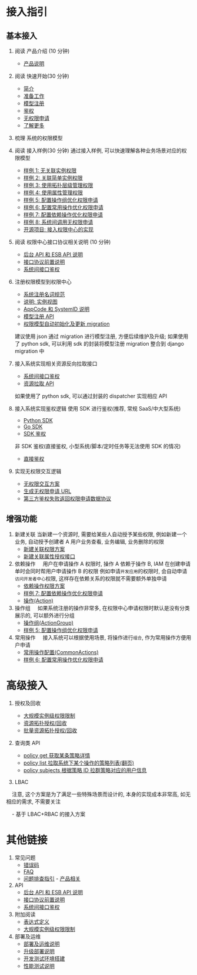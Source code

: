 # 接入指引

## 基本接入

1. 阅读 产品介绍 (10 分钟)
    - [产品说明](../../../权限中心/产品白皮书/产品简介/README.md)
2. 阅读 快速开始(30 分钟)
    - [简介](../QuickStart/01-Begin.md)
    - [准备工作](../QuickStart/02-Prepare.md)
    - [模型注册](../QuickStart/03-Model.md)
    - [鉴权](../QuickStart/04-Auth.md)
    - [无权限申请](../QuickStart/05-Application.md)
    - [了解更多](../QuickStart/06-More.md)
3. 梳理 系统的权限模型
4. 阅读 接入样例(30 分钟)
    通过接入样例, 可以快速理解各种业务场景对应的权限模型

    - [样例 1: 无关联实例权限](Examples/01-ActionWithoutResource.md)
    - [样例 2: 关联简单实例权限](Examples/02-ActionWithResource.md)
    - [样例 3: 使用拓扑层级管理权限](Examples/03-Topology.md)
    - [样例 4: 使用属性管理权限](Examples/04-Attribute.md)
    - [样例 5: 配置操作组优化权限申请](Examples/05-ActionGroup.md)
    - [样例 6: 配置常用操作优化权限申请](Examples/06-CommonActions.md)
    - [样例 7: 配置依赖操作优化权限申请](Examples/07-RelatedActions.md)
    - [样例 8: 系统间调用无权限申请](Examples/08-NoPermissionApply.md)
    - [开源项目: 接入权限中心的实现](Examples/10-OpenSource.md)
5. 阅读 权限中心接口协议相关说明 (10 分钟)
    - [后台 API 和 ESB API 说明](../Reference/API/01-Overview/01-BackendAPIvsESBAPI.md)
    - [接口协议前置说明](../Reference/API/01-Overview/02-APIBasicInfo.md)
    - [系统间接口鉴权](../Reference/API/01-Overview/03-APIAuth.md)
6. 注册权限模型到权限中心
    - [系统注册名词规范](../Reference/NamingRules.md)
    - [说明: 实例视图](../Explanation/01-instanceSelection.md)
    - [AppCode 和 SystemID 说明](../Reference/AppcodeAndSystemID.md)
    - [模型注册 API](../Reference/API/02-Model/00-API.md)
    - [权限模型自动初始化及更新 migration](Migrateion.md)

    建议使用 json 通过 migration 进行模型注册, 方便后续维护及升级; 如果使用了 python sdk, 可以利用 sdk 的封装将模型注册 migration 整合到 django migration 中
7. 接入系统实现相关资源反向拉取接口
    - [系统间接口鉴权](../Reference/API/01-Overview/03-APIAuth.md)
    - [资源拉取 API](../Reference/API/03-Callback/01-API.md)
    
    如果使用了 python sdk, 可以通过封装的 dispatcher 实现相应 API
8. 接入系统实现鉴权逻辑
    使用 SDK 进行鉴权(推荐, 常规 SaaS/中大型系统)
    - [Python SDK](../Reference/SDK/01-PythonSDK.md)
    - [Go SDK](../Reference/SDK/02-GoSDK.md)
    - [SDK 鉴权](../Reference/API/04-Auth/01-SDK.md)
    
    非 SDK 鉴权(直接鉴权, 小型系统/脚本/定时任务等无法使用 SDK 的情况)
    - [直接鉴权](../Reference/API/04-Auth/02-DirectAPI.md)
9. 实现无权限交互逻辑

    - [无权限交互方案](NoPermissionApply.md)
    - [生成无权限申请 URL](../Reference/API/05-Application/01-GenerateURL.md)
    - [第三方鉴权失败返回权限申请数据协议](../Reference/API/05-Application/02-NoPermissionData.md)

## 增强功能

1. 新建关联
    当新建一个资源时, 需要给某些人自动授予某些权限, 例如新建一个业务, 自动授予创建者 A 用户业务查看, 业务编辑, 业务删除的权限
    - [新建关联权限方案](ResourceCreatorAction.md)
    - [新建关联属性授权接口](../Reference/API/07-ResourceCreatorAction/01-Attribute.md)
2. 依赖操作
    用户在申请操作 A 权限时, 操作 A 依赖于操作 B, IAM 在创建申请单时会同时帮用户申请操作 B 的权限 例如申请`开发应用`的权限时, 会自动申请`访问开发者中心`权限, 这样存在依赖关系的权限就不需要额外单独申请
    - [依赖操作权限方案](RelatedActions.md)
    - [样例 7: 配置依赖操作优化权限申请](Examples/07-RelatedActions.md)
    - [操作(Action)](../Reference/API/02-Model/13-Action.md)
3. 操作组
    如果系统注册的操作非常多, 在权限中心申请权限时默认是没有分类展示的, 可以额外进行分组
    - [操作组(ActionGroup)](../Reference/API/02-Model/14-ActionGroup.md)
    - [样例 5: 配置操作组优化权限申请](Examples/05-ActionGroup.md)
4. 常用操作
    接入系统可以根据使用场景, 将操作进行`组合`, 作为常用操作方便用户申请
    - [常用操作配置(CommonActions)](../Reference/API/02-Model/17-CommonActions.md)
    - [样例 6: 配置常用操作优化权限申请](Examples/06-CommonActions.md)

# 高级接入

1. 授权及回收
    - [大规模实例级权限限制](LargeScaleInstances.md)
    - [资源拓扑授权/回收](../Reference/API/06-GrantRevoke/01-Topology.md)
    - [批量资源拓扑授权/回收](../Reference/API/06-GrantRevoke/02-BatchTopology.md)
2. 查询类 API
    - [policy get 获取某条策略详情](../Reference/API/08-Query/01-PolicyGet.md)
    - [policy list 拉取系统下某个操作的策略列表(翻页)](../Reference/API/08-Query/02-PolicyList.md)
    - [policy subjects 根据策略 ID 拉群策略对应的用户信息](../Reference/API/08-Query/03-PolicySubjects.md)

3. LBAC

    注意, 这个方案是为了满足一些特殊场景而设计的, 本身的实现成本非常高, 如无相应的需求, 不需要关注

    - 基于 LBAC+RBAC 的接入方案


# 其他链接
1. 常见问题
    - [错误码](FAQ/ErrorCode.md)
    - [FAQ](FAQ/FAQ.md)
    - [问题排查指引](FAQ/Guide.md)
    - [产品相关](../../权限中心/产品白皮书/常见问题/Diffv2v3.md)
2. API
    - [后台 API 和 ESB API 说明](../Reference/API/01-Overview/01-BackendAPIvsESBAPI.md)
    - [接口协议前置说明](../Reference/API/01-Overview/02-APIBasicInfo.md)
    - [系统间接口鉴权](../Reference/API/01-Overview/03-APIAuth.md)
3. 附加阅读
    - [表达式定义](../Reference/Expression/01-Schema.md)
    - [大规模实例级权限限制](LargeScaleInstances.md)
4. 部署及运维
    - [部署及运维说明](OPS/Deploy.md)
    - [升级部署说明](OPS/Upgrade.md)
    - [开发测试环境搭建](OPS/Develop.md)
    - [性能测试说明](../Reference/Benchmark.md)
